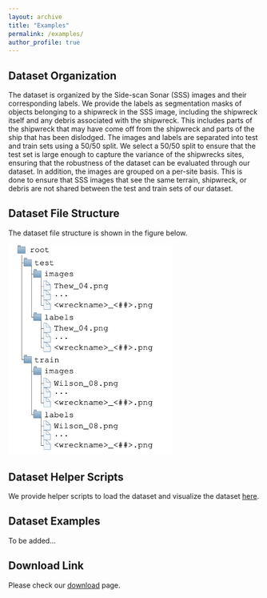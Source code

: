```yaml
---
layout: archive
title: "Examples"
permalink: /examples/
author_profile: true
---
```


## Dataset Organization
The dataset is organized by the Side-scan Sonar (SSS) images and their corresponding labels.
We provide the labels as segmentation masks of objects belonging to a shipwreck in the SSS image, including the shipwreck itself and any debris associated with the shipwreck.
This includes parts of the shipwreck that may have come off from the shipwreck and parts of the ship that has been dislodged. The images and labels are separated into test and train sets using a 50/50 split.
We select a 50/50 split to ensure that the test set is large enough to capture the variance of the shipwrecks sites, ensuring that the robustness of the dataset can be evaluated through our dataset.
In addition, the images are grouped on a per-site basis.
This is done to ensure that SSS images that see the same terrain, shipwreck, or debris are not shared between the test and train sets of our dataset.

## Dataset File Structure
The dataset file structure is shown in the figure below.
<p float="middle">
  <img src="../assets/images/dataset_structure.png" width="65%" />
</p>

## Dataset Helper Scripts
We provide helper scripts to load the dataset and visualize the dataset [here](https://github.com/umfieldrobotics/ai4shipwrecks-scripts).

## Dataset Examples
To be added...

## Download Link
Please check our [download](https://umfieldrobotics.github.io/ai4shipwrecks/download/) page.

